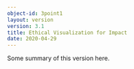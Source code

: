 ```yaml
---
object-id: 3point1
layout: version
version: 3.1
title: Ethical Visualization for Impact
date: 2020-04-29
---
```


Some summary of this version here.
